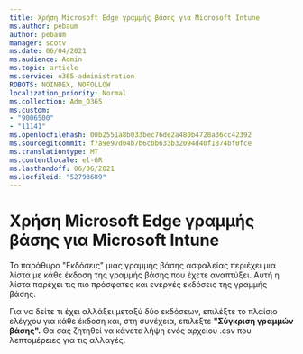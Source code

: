 ```yaml
---
title: Χρήση Microsoft Edge γραμμής βάσης για Microsoft Intune
ms.author: pebaum
author: pebaum
manager: scotv
ms.date: 06/04/2021
ms.audience: Admin
ms.topic: article
ms.service: o365-administration
ROBOTS: NOINDEX, NOFOLLOW
localization_priority: Normal
ms.collection: Adm_O365
ms.custom:
- "9006500"
- "11141"
ms.openlocfilehash: 00b2551a8b033bec76de2a480b4728a36cc42392
ms.sourcegitcommit: f7a9e97d04b7b6cbb633b32094d40f1874bf0fce
ms.translationtype: MT
ms.contentlocale: el-GR
ms.lasthandoff: 06/06/2021
ms.locfileid: "52793689"
---
```

# <a name="use-microsoft-edge-baseline-settings-for-microsoft-intune"></a>Χρήση Microsoft Edge γραμμής βάσης για Microsoft Intune

Το παράθυρο "Εκδόσεις" μιας γραμμής βάσης ασφαλείας περιέχει μια λίστα με κάθε έκδοση της γραμμής βάσης που έχετε αναπτύξει. Αυτή η λίστα παρέχει τις πιο πρόσφατες και ενεργές εκδόσεις της γραμμής βάσης.

Για να δείτε τι έχει αλλάξει μεταξύ δύο εκδόσεων, επιλέξτε το πλαίσιο ελέγχου για κάθε έκδοση και, στη συνέχεια, επιλέξτε **"Σύγκριση γραμμών βάσης".** Θα σας ζητηθεί να κάνετε λήψη ενός αρχείου .csv που λεπτομέρειες για τις αλλαγές.